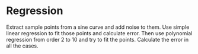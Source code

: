 # Regression

Extract sample points from a sine curve and add noise to them. Use simple linear regression to fit those points and calculate error. Then use polynomial regression from order 2 to 10 and try to fit the points. Calculate the error in all the cases.

